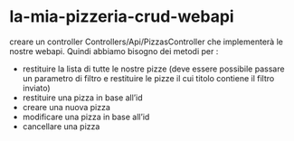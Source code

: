 # la-mia-pizzeria-crud-webapi


creare un controller Controllers/Api/PizzasController che implementerà le nostre webapi.
Quindi abbiamo bisogno dei metodi per :
- restituire la lista di tutte le nostre pizze (deve essere possibile passare un parametro di filtro e restituire le pizze il cui titolo contiene il filtro inviato)
- restituire una pizza in base all’id
- creare una nuova pizza
- modificare una pizza in base all’id
- cancellare una pizza
